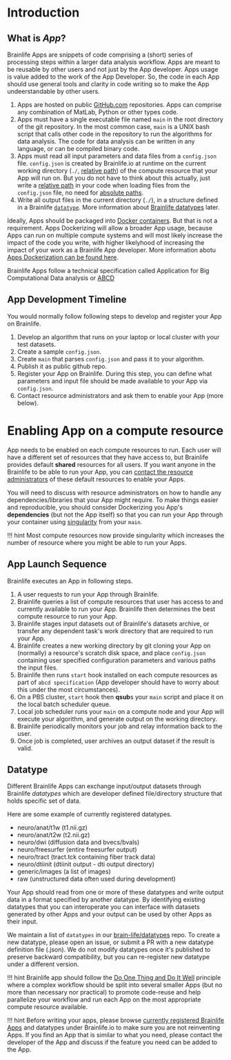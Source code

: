 # Introduction

## What is *App*?

Brainlife Apps are snippets of code comprising a (short) series of processing steps within a larger data analysis workflow. Apps are meant to be reusable by other users and not just by the App developer. Apps usage is value added to the work of the App Developer. So, the code in each App should use general tools and clarity in code writing so to make the App undeerstandable by other users. 

1. Apps are hosted on public [GitHub.com](https://github.com/search?q=org%3Abrain-life+app-) repositories. Apps can comprise any combination of MatLab, Python or other types code.
2. Apps must have a single executable file named `main` in the root directory of the git repository. In the most common case, `main` is a UNIX bash script that calls other code in the repository to run the algorithms for data analysis. The code for data analysis can be written in any language, or can be compiled binary code. 
3. Apps must read all input parameters and data files from a `config.json` file. `config.json` is created by Brainlife.io at runtime on the current working directory (`./`, [relative path](https://en.wikipedia.org/wiki/Path_(computing))) of the compute resource that your App will run on. But you do not have to think about this actually, just write a [relative path](https://en.wikipedia.org/wiki/Path_(computing)) in your code when loading files from the `config.json` file, no need for [absolute paths](https://en.wikipedia.org/wiki/Path_(computing)). 
4. Write all output files in the current directory (`./`), in a structure defined in a Brainlife [`datatype`](https://github.com/brain-life/datatypes). More information about [Brainlife datatypes](https://github.com/brain-life/datatypes) later.

Ideally, Apps should be packaged into [Docker containers](https://www.docker.com/what-container). But that is not a requirement. Apps Dockerizing will allow a broader App usage, because Apps can run on multiple compute systems and will most likely increase the impact of the code you write, with higher likelyhood of increasing the impact of your work as a Brainlife App developer. More information abotu [Apps Dockerization can be found here](https://brain-life.github.io/docs/apps/container/).

Brainlife Apps follow a technical specification called Application for Big Computational Data analysis or [ABCD](https://github.com/brain-life/abcd-spec)

## App Development Timeline

You would normally follow following steps to develop and register your App on Brainlife.

1. Develop an algorithm that runs on your laptop or local cluster with your test datasets.
2. Create a sample `config.json`. 
5. Create `main` that parses `config.json` and pass it to your algorithm.
6. Publish it as public github repo.
7. Register your App on Brainlife. During this step, you can define what parameters and input file should be made available to your App via `config.json`.
8. Contact resource administrators and ask them to enable your App (more below). 

# Enabling App on a compute resource

App needs to be enabled on each compute resources to run. Each user will have a different set of resources that they have access to, but Brainlife provides default **shared** resources for all users. If you want anyone in the Brainlife to be able to run your App, you can [contact the resource administrators](brlife@iu.edu) of these default resources to enable your Apps.

You will need to discuss with resource administrators on how to handle any dependencies/libraries that your App might require. To make things easier and reproducible, you should consider Dockerizing you App's **dependencies** (but not the App itself) so that you can run your App through your container using [singularity](https://singularity.lbl.gov/) from your `main`. 

!!! hint
    Most compute resources now provide singularity which increases the number of resource where you might be able to run your Apps.

## App Launch Sequence

Brainlife executes an App in following steps.

1. A user requests to run your App through Brainlife.
2. Brainlife queries a list of compute resources that user has access to and currently available to run your App. Brainlife then determines the best compute resource to run your App.
3. Brainlife stages input datasets out of Brainlife's datasets archive, or transfer any dependent task's work directory that are required to run your App.
4. Brainlife creates a new working directory by git cloning your App on (normally) a resource's scratch disk space, and place `config.json` containing user specified configuration parameters and various paths the input files.
5. Brainlife then runs `start` hook installed on each compute resources as part of `abcd specification` (App developer should have to worry about this under the most circumstances).
6. On a PBS cluster, `start` hook then **qsub**s your `main` script and place it on the local batch scheduler queue.
7. Local job scheduler runs your `main` on a compute node and your App will execute your algorithm, and generate output on the working directory.
8. Brainlife periodically monitors your job and relay information back to the user.
9. Once job is completed, user archives an output dataset if the result is valid.

## Datatype

Different Brainlife Apps can exchange input/output datasets through Brainlife *datatypes* which are developer defined file/directory structure that holds specific set of data.

Here are some example of currently registered datatypes.

* neuro/anat/t1w (t1.nii.gz)
* neuro/anat/t2w (t2.nii.gz) 
* neuro/dwi (diffusion data and bvecs/bvals)
* neuro/freesurfer (entire freesurfer output)
* neuro/tract (tract.tck containing fiber track data)
* neuro/dtiinit (dtiinit output - dti output directory)
* generic/images (a list of images)
* raw (unstructured data often used during development)

Your App should read from one or more of these datatypes and write output data in a format specified by another datatype. By identifying existing datatypes that you can interoperate you can interface with datasets generated by other Apps and your output can be used by other Apps as their input.

We maintain a list of `datatypes` in our [brain-life/datatypes](https://github.com/brain-life/datatypes/tree/master/datatypes/neuro) repo. To create a new datatype, please open an issue, or submit a PR with a new datatype definition file (.json). We do not modify datatypes once it's published to preserve backward compatibility, but you can re-register new datatype under a different version.

!!! hint
    Brainlife app should follow the [Do One Thing and Do It Well](https://en.wikipedia.org/wiki/Unix_philosophy#Do_One_Thing_and_Do_It_Well) principle where a complex workflow should be split into several smaller Apps (but no more than necessary nor practical) to promote code-reuse and help parallelize your workflow and run each App on the most appropriate compute resource available.

!!! hint
    Before writing your apps, please browse [currently registered Brainlife Apps](https://brainlife.io/warehouse/#/apps) and datatypes under Brainlife.io to make sure you are not reinventing Apps. If you find an App that is similar to what you need, please contact the developer of the App and discuss if the feature you need can be added to the App.
